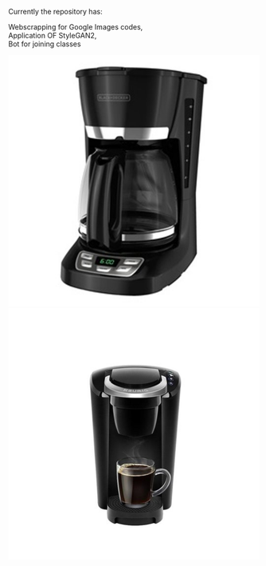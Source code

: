 Currently the repository has:

Webscrapping for Google Images codes,<br />
Application OF StyleGAN2,<br />
Bot for joining classes <br />



![alt text](image1.jpg)
![alt text](image3.jpg)<br />

